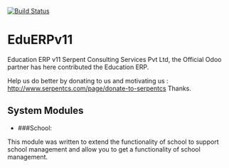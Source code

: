 [![Build Status](https://travis-ci.org/JayVora-SerpentCS/OdooEduERP.svg?branch=11.0)](https://travis-ci.org/JayVora-SerpentCS/OdooEduERP)

# EduERPv11
Education ERP v11
Serpent Consulting Services Pvt Ltd, the Official Odoo partner has here contributed the Education ERP.

Help us do better by donating to us and motivating us : http://www.serpentcs.com/page/donate-to-serpentcs
Thanks.



## System Modules

* ###School:

This module was written to extend the functionality of school to support school management and allow you to get a functionality of school management.


